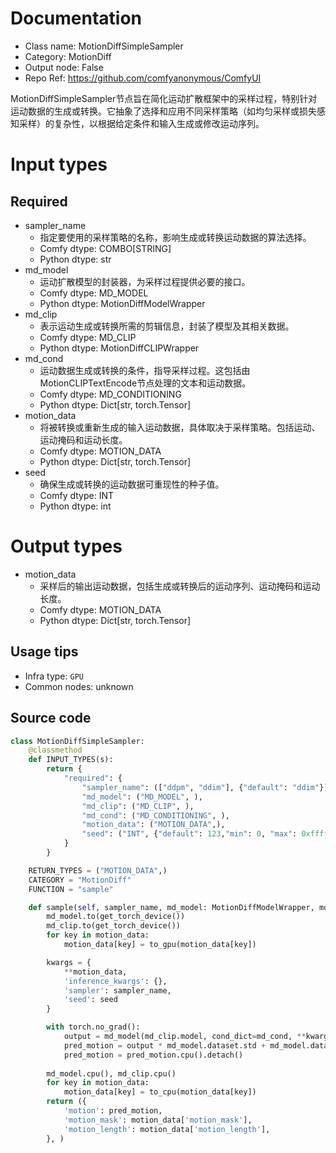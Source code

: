 
# Documentation
- Class name: MotionDiffSimpleSampler
- Category: MotionDiff
- Output node: False
- Repo Ref: https://github.com/comfyanonymous/ComfyUI

MotionDiffSimpleSampler节点旨在简化运动扩散框架中的采样过程，特别针对运动数据的生成或转换。它抽象了选择和应用不同采样策略（如均匀采样或损失感知采样）的复杂性，以根据给定条件和输入生成或修改运动序列。

# Input types
## Required
- sampler_name
    - 指定要使用的采样策略的名称，影响生成或转换运动数据的算法选择。
    - Comfy dtype: COMBO[STRING]
    - Python dtype: str
- md_model
    - 运动扩散模型的封装器，为采样过程提供必要的接口。
    - Comfy dtype: MD_MODEL
    - Python dtype: MotionDiffModelWrapper
- md_clip
    - 表示运动生成或转换所需的剪辑信息，封装了模型及其相关数据。
    - Comfy dtype: MD_CLIP
    - Python dtype: MotionDiffCLIPWrapper
- md_cond
    - 运动数据生成或转换的条件，指导采样过程。这包括由MotionCLIPTextEncode节点处理的文本和运动数据。
    - Comfy dtype: MD_CONDITIONING
    - Python dtype: Dict[str, torch.Tensor]
- motion_data
    - 将被转换或重新生成的输入运动数据，具体取决于采样策略。包括运动、运动掩码和运动长度。
    - Comfy dtype: MOTION_DATA
    - Python dtype: Dict[str, torch.Tensor]
- seed
    - 确保生成或转换的运动数据可重现性的种子值。
    - Comfy dtype: INT
    - Python dtype: int

# Output types
- motion_data
    - 采样后的输出运动数据，包括生成或转换后的运动序列、运动掩码和运动长度。
    - Comfy dtype: MOTION_DATA
    - Python dtype: Dict[str, torch.Tensor]


## Usage tips
- Infra type: `GPU`
- Common nodes: unknown


## Source code
```python
class MotionDiffSimpleSampler:
    @classmethod
    def INPUT_TYPES(s):
        return {
            "required": {
                "sampler_name": (["ddpm", "ddim"], {"default": "ddim"}),
                "md_model": ("MD_MODEL", ),
                "md_clip": ("MD_CLIP", ),
                "md_cond": ("MD_CONDITIONING", ),
                "motion_data": ("MOTION_DATA",),
                "seed": ("INT", {"default": 123,"min": 0, "max": 0xffffffffffffffff, "step": 1}),
            }
        }

    RETURN_TYPES = ("MOTION_DATA",)
    CATEGORY = "MotionDiff"
    FUNCTION = "sample"

    def sample(self, sampler_name, md_model: MotionDiffModelWrapper, md_clip, md_cond, motion_data, seed):
        md_model.to(get_torch_device())
        md_clip.to(get_torch_device())
        for key in motion_data:
            motion_data[key] = to_gpu(motion_data[key])

        kwargs = {
            **motion_data,
            'inference_kwargs': {},
            'sampler': sampler_name,
            'seed': seed
        }

        with torch.no_grad():
            output = md_model(md_clip.model, cond_dict=md_cond, **kwargs)[0]['pred_motion']
            pred_motion = output * md_model.dataset.std + md_model.dataset.mean
            pred_motion = pred_motion.cpu().detach()
        
        md_model.cpu(), md_clip.cpu()
        for key in motion_data:
            motion_data[key] = to_cpu(motion_data[key])
        return ({
            'motion': pred_motion,
            'motion_mask': motion_data['motion_mask'],
            'motion_length': motion_data['motion_length'],
        }, )

```
